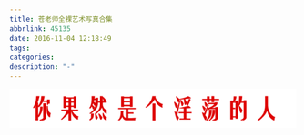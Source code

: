 ```yaml
---
title: 苍老师全裸艺术写真合集
abbrlink: 45135
date: 2016-11-04 12:18:49
tags:
categories:
description: "-"
---
```

![你果然是个淫荡的人](/uploads/kidding.png)